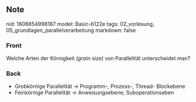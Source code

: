 ## Note
nid: 1606854998187
model: Basic-b122e
tags: 02_vorlesung, 05_grundlagen_parallelverarbeitung
markdown: false

### Front
Welche Arten der Körnigkeit <i>(grain size)</i> von Parallelität
unterscheidet man?

### Back
<ul>
  <li>Grobkörnige Parallelität → Programm-, Prozess-, Thread-
  Blockebene
  <li>Feinkörnige Parallelität → Anweisungsebene; Suboperationseben
</ul>
